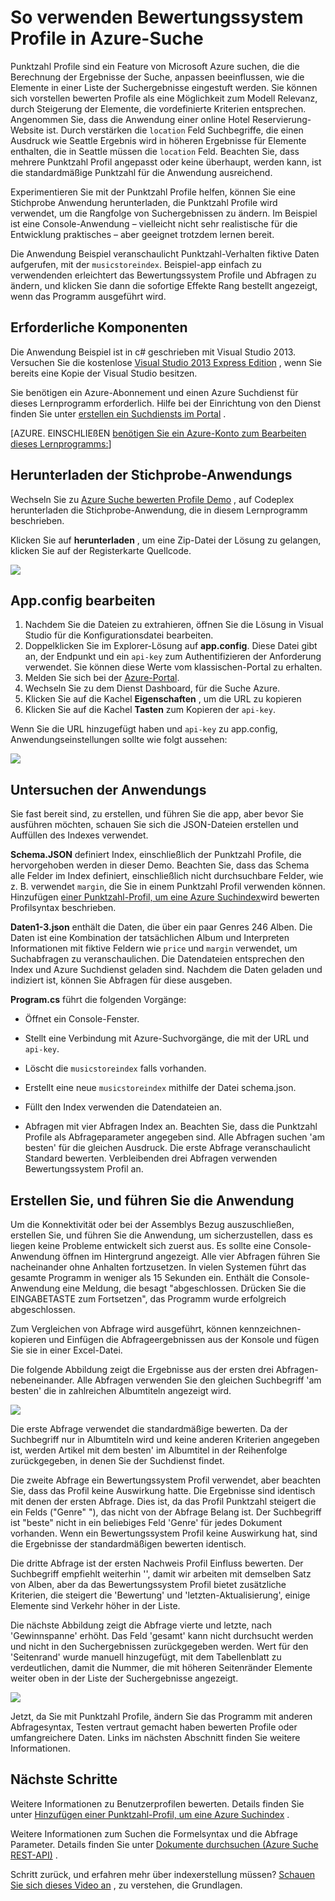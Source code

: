 <properties 
    pageTitle="So verwenden Sie bewerten Profile in Azure suchen | Microsoft Azure | Cloud gehosteten Suchdienst" 
    description="Optimieren von Rangfolgen bis bewerten Profile in Azure suchen, einen gehosteten Cloud Suchdienst auf Microsoft Azure suchen." 
    services="search" 
    documentationCenter="" 
    authors="HeidiSteen" 
    manager="mblythe" 
    editor=""/>

<tags 
    ms.service="search" 
    ms.devlang="rest-api" 
    ms.workload="search" 
    ms.topic="article" 
    ms.tgt_pltfrm="na" 
    ms.date="10/17/2016" 
    ms.author="heidist"/>

# <a name="how-to-use-scoring-profiles-in-azure-search"></a>So verwenden Bewertungssystem Profile in Azure-Suche

Punktzahl Profile sind ein Feature von Microsoft Azure suchen, die die Berechnung der Ergebnisse der Suche, anpassen beeinflussen, wie die Elemente in einer Liste der Suchergebnisse eingestuft werden. Sie können sich vorstellen bewerten Profile als eine Möglichkeit zum Modell Relevanz, durch Steigerung der Elemente, die vordefinierte Kriterien entsprechen. Angenommen Sie, dass die Anwendung einer online Hotel Reservierung-Website ist. Durch verstärken die `location` Feld Suchbegriffe, die einen Ausdruck wie Seattle Ergebnis wird in höheren Ergebnisse für Elemente enthalten, die in Seattle müssen die `location` Feld. Beachten Sie, dass mehrere Punktzahl Profil angepasst oder keine überhaupt, werden kann, ist die standardmäßige Punktzahl für die Anwendung ausreichend.

Experimentieren Sie mit der Punktzahl Profile helfen, können Sie eine Stichprobe Anwendung herunterladen, die Punktzahl Profile wird verwendet, um die Rangfolge von Suchergebnissen zu ändern. Im Beispiel ist eine Console-Anwendung – vielleicht nicht sehr realistische für die Entwicklung praktisches – aber geeignet trotzdem lernen bereit. 

Die Anwendung Beispiel veranschaulicht Punktzahl-Verhalten fiktive Daten aufgerufen, mit der `musicstoreindex`. Beispiel-app einfach zu verwendenden erleichtert das Bewertungssystem Profile und Abfragen zu ändern, und klicken Sie dann die sofortige Effekte Rang bestellt angezeigt, wenn das Programm ausgeführt wird.

<a id="sub-1"></a>
## <a name="prerequisites"></a>Erforderliche Komponenten

Die Anwendung Beispiel ist in c# geschrieben mit Visual Studio 2013. Versuchen Sie die kostenlose [Visual Studio 2013 Express Edition](http://www.visualstudio.com/products/visual-studio-express-vs.aspx) , wenn Sie bereits eine Kopie der Visual Studio besitzen.

Sie benötigen ein Azure-Abonnement und einen Azure Suchdienst für dieses Lernprogramm erforderlich. Hilfe bei der Einrichtung von den Dienst finden Sie unter [erstellen ein Suchdiensts im Portal](search-create-service-portal.md) .

[AZURE. EINSCHLIEßEN [benötigen Sie ein Azure-Konto zum Bearbeiten dieses Lernprogramms:](../../includes/free-trial-note.md)]

<a id="sub-2"></a>
## <a name="download-the-sample-application"></a>Herunterladen der Stichprobe-Anwendungs

Wechseln Sie zu [Azure Suche bewerten Profile Demo](https://azuresearchscoringprofiles.codeplex.com/) , auf Codeplex herunterladen die Stichprobe-Anwendung, die in diesem Lernprogramm beschrieben.

Klicken Sie auf **herunterladen** , um eine Zip-Datei der Lösung zu gelangen, klicken Sie auf der Registerkarte Quellcode. 

 ![][12]

<a id="sub-3"></a>
## <a name="edit-appconfig"></a>App.config bearbeiten

1. Nachdem Sie die Dateien zu extrahieren, öffnen Sie die Lösung in Visual Studio für die Konfigurationsdatei bearbeiten.
1. Doppelklicken Sie im Explorer-Lösung auf **app.config**. Diese Datei gibt an, der Endpunkt und ein `api-key` zum Authentifizieren der Anforderung verwendet. Sie können diese Werte vom klassischen-Portal zu erhalten.
1. Melden Sie sich bei der [Azure-Portal](https://portal.azure.com).
1. Wechseln Sie zu dem Dienst Dashboard, für die Suche Azure.
1. Klicken Sie auf die Kachel **Eigenschaften** , um die URL zu kopieren
1. Klicken Sie auf die Kachel **Tasten** zum Kopieren der `api-key`.

Wenn Sie die URL hinzugefügt haben und `api-key` zu app.config, Anwendungseinstellungen sollte wie folgt aussehen:

   ![][11]


<a id="sub-4"></a>
## <a name="explore-the-application"></a>Untersuchen der Anwendungs

Sie fast bereit sind, zu erstellen, und führen Sie die app, aber bevor Sie ausführen möchten, schauen Sie sich die JSON-Dateien erstellen und Auffüllen des Indexes verwendet.

**Schema.JSON** definiert Index, einschließlich der Punktzahl Profile, die hervorgehoben werden in dieser Demo. Beachten Sie, dass das Schema alle Felder im Index definiert, einschließlich nicht durchsuchbare Felder, wie z. B. verwendet `margin`, die Sie in einem Punktzahl Profil verwenden können. Hinzufügen [einer Punktzahl-Profil, um eine Azure Suchindex](http://msdn.microsoft.com/library/azure/dn798928.aspx)wird bewerten Profilsyntax beschrieben.

**Daten1-3.json** enthält die Daten, die über ein paar Genres 246 Alben. Die Daten ist eine Kombination der tatsächlichen Album und Interpreten Informationen mit fiktive Feldern wie `price` und `margin` verwendet, um Suchabfragen zu veranschaulichen. Die Datendateien entsprechen den Index und Azure Suchdienst geladen sind. Nachdem die Daten geladen und indiziert ist, können Sie Abfragen für diese ausgeben.

**Program.cs** führt die folgenden Vorgänge:

- Öffnet ein Console-Fenster.

- Stellt eine Verbindung mit Azure-Suchvorgänge, die mit der URL und `api-key`.

- Löscht die `musicstoreindex` falls vorhanden.

- Erstellt eine neue `musicstoreindex` mithilfe der Datei schema.json.

- Füllt den Index verwenden die Datendateien an.

- Abfragen mit vier Abfragen Index an. Beachten Sie, dass die Punktzahl Profile als Abfrageparameter angegeben sind. Alle Abfragen suchen 'am besten' für die gleichen Ausdruck. Die erste Abfrage veranschaulicht Standard bewerten. Verbleibenden drei Abfragen verwenden Bewertungssystem Profil an.

<a id="sub-5"></a>
## <a name="build-and-run-the-application"></a>Erstellen Sie, und führen Sie die Anwendung

Um die Konnektivität oder bei der Assemblys Bezug auszuschließen, erstellen Sie, und führen Sie die Anwendung, um sicherzustellen, dass es liegen keine Probleme entwickelt sich zuerst aus. Es sollte eine Console-Anwendung öffnen im Hintergrund angezeigt. Alle vier Abfragen führen Sie nacheinander ohne Anhalten fortzusetzen. In vielen Systemen führt das gesamte Programm in weniger als 15 Sekunden ein. Enthält die Console-Anwendung eine Meldung, die besagt "abgeschlossen. Drücken Sie die EINGABETASTE zum Fortsetzen", das Programm wurde erfolgreich abgeschlossen. 

Zum Vergleichen von Abfrage wird ausgeführt, können kennzeichnen-kopieren und Einfügen die Abfrageergebnissen aus der Konsole und fügen Sie sie in einer Excel-Datei. 

Die folgende Abbildung zeigt die Ergebnisse aus der ersten drei Abfragen-nebeneinander. Alle Abfragen verwenden Sie den gleichen Suchbegriff 'am besten' die in zahlreichen Albumtiteln angezeigt wird.

   ![][10]

Die erste Abfrage verwendet die standardmäßige bewerten. Da der Suchbegriff nur in Albumtiteln wird und keine anderen Kriterien angegeben ist, werden Artikel mit dem besten' im Albumtitel in der Reihenfolge zurückgegeben, in denen Sie der Suchdienst findet. 

Die zweite Abfrage ein Bewertungssystem Profil verwendet, aber beachten Sie, dass das Profil keine Auswirkung hatte. Die Ergebnisse sind identisch mit denen der ersten Abfrage. Dies ist, da das Profil Punktzahl steigert die ein Felds ("Genre" "), das nicht von der Abfrage Belang ist. Der Suchbegriff ist "beste" nicht in ein beliebiges Feld 'Genre' für jedes Dokument vorhanden. Wenn ein Bewertungssystem Profil keine Auswirkung hat, sind die Ergebnisse der standardmäßigen bewerten identisch.  

Die dritte Abfrage ist der ersten Nachweis Profil Einfluss bewerten. Der Suchbegriff empfiehlt weiterhin '', damit wir arbeiten mit demselben Satz von Alben, aber da das Bewertungssystem Profil bietet zusätzliche Kriterien, die steigert die 'Bewertung' und 'letzten-Aktualisierung', einige Elemente sind Verkehr höher in der Liste.

Die nächste Abbildung zeigt die Abfrage vierte und letzte, nach 'Gewinnspanne' erhöht. Das Feld 'gesamt' kann nicht durchsucht werden und nicht in den Suchergebnissen zurückgegeben werden. Wert für den 'Seitenrand' wurde manuell hinzugefügt, mit dem Tabellenblatt zu verdeutlichen, damit die Nummer, die mit höheren Seitenränder Elemente weiter oben in der Liste der Suchergebnisse angezeigt. 

   ![][9]

Jetzt, da Sie mit Punktzahl Profile, ändern Sie das Programm mit anderen Abfragesyntax, Testen vertraut gemacht haben bewerten Profile oder umfangreichere Daten. Links im nächsten Abschnitt finden Sie weitere Informationen.

<a id="next-steps"></a>
## <a name="next-steps"></a>Nächste Schritte

Weitere Informationen zu Benutzerprofilen bewerten. Details finden Sie unter [Hinzufügen einer Punktzahl-Profil, um eine Azure Suchindex](http://msdn.microsoft.com/library/azure/dn798928.aspx) .

Weitere Informationen zum Suchen die Formelsyntax und die Abfrage Parameter. Details finden Sie unter [Dokumente durchsuchen (Azure Suche REST-API)](http://msdn.microsoft.com/library/azure/dn798927.aspx) .

Schritt zurück, und erfahren mehr über indexerstellung müssen? [Schauen Sie sich dieses Video an](http://channel9.msdn.com/Shows/Cloud+Cover/Cloud-Cover-152-Azure-Search-with-Liam-Cavanagh) , zu verstehen, die Grundlagen.

<!--Anchors-->
[Prerequisites]: #sub-1
[Download the sample application]: #sub-2
[Edit app.config]: #sub-3
[Explore the application]: #sub-4
[Build and run the application]: #sub-5
[Next steps]: #next-steps

<!--Image references-->
[12]: ./media/search-get-started-scoring-profiles/AzureSearch_CodeplexDownload.PNG
[11]: ./media/search-get-started-scoring-profiles/AzureSearch_Scoring_AppConfig.PNG
[10]: ./media/search-get-started-scoring-profiles/AzureSearch_XLSX1.PNG
[9]: ./media/search-get-started-scoring-profiles/AzureSearch_XLSX2.PNG 